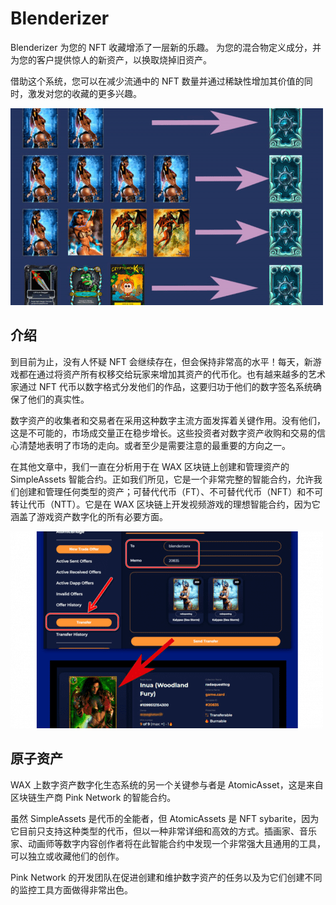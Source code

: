 # Blenderizer




<p>Blenderizer 为您的 NFT 收藏增添了一层新的乐趣。 为您的混合物定义成分，并为您的客户提供惊人的新资产，以换取烧掉旧资产。</p>
<p>借助这个系统，您可以在减少流通中的 NFT 数量并通过稀缺性增加其价值的同时，激发对您的收藏的更多兴趣。</p>



![dsind](dsind.png)

## 介绍

到目前为止，没有人怀疑 NFT 会继续存在，但会保持非常高的水平！每天，新游戏都在通过将资产所有权移交给玩家来增加其资产的代币化。也有越来越多的艺术家通过 NFT 代币以数字格式分发他们的作品，这要归功于他们的数字签名系统确保了他们的真实性。

数字资产的收集者和交易者在采用这种数字主流方面发挥着关键作用。没有他们，这是不可能的，市场成交量正在稳步增长。这些投资者对数字资产收购和交易的信心清楚地表明了市场的走向。或者至少是需要注意的最重要的方向之一。

在其他文章中，我们一直在分析用于在 WAX 区块链上创建和管理资产的 SimpleAssets 智能合约。正如我们所见，它是一个非常完整的智能合约，允许我们创建和管理任何类型的资产；可替代代币（FT）、不可替代代币（NFT）和不可转让代币（NTT）。它是在 WAX 区块链上开发视频游戏的理想智能合约，因为它涵盖了游戏资产数字化的所有必要方面。

![dsid](dsid.png)

## 原子资产

WAX 上数字资产数字化生态系统的另一个关键参与者是 AtomicAsset，这是来自区块链生产商 Pink Network 的智能合约。

虽然 SimpleAssets 是代币的全能者，但 AtomicAssets 是 NFT sybarite，因为它目前只支持这种类型的代币，但以一种非常详细和高效的方式。插画家、音乐家、动画师等数字内容创作者将在此智能合约中发现一个非常强大且通用的工具，可以独立或收藏他们的创作。

Pink Network 的开发团队在促进创建和维护数字资产的任务以及为它们创建不同的监控工具方面做得非常出色。
